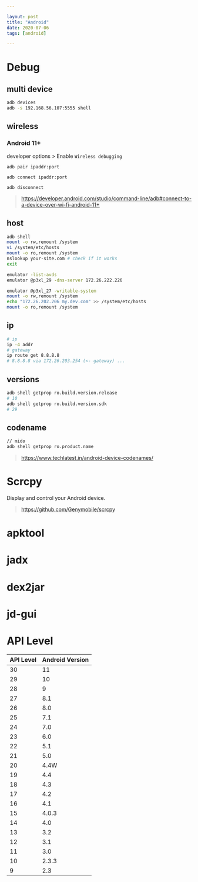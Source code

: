 ```yaml
---

layout: post
title: "Android"
date: 2020-07-06
tags: [android]

---
```


# Debug
## multi device
```bash
adb devices
adb -s 192.168.56.107:5555 shell
```

## wireless
### Android 11+

developer options > Enable `Wireless debugging`

`adb pair ipaddr:port`

`adb connect ipaddr:port`


`adb disconnect`

> <https://developer.android.com/studio/command-line/adb#connect-to-a-device-over-wi-fi-android-11+>

## host
```bash
adb shell
mount -o rw,remount /system
vi /system/etc/hosts
mount -o ro,remount /system
nslookup your-site.com # check if it works
exit
```

```bash
emulator -list-avds
emulator @p3xl_29 -dns-server 172.26.222.226
```

```bash
emulator @p3xl_27 -writable-system
mount -o rw,remount /system
echo "172.26.202.206 my.dev.com" >> /system/etc/hosts
mount -o ro,remount /system
```

## ip
```bash
# ip
ip -4 addr
# gateway
ip route get 8.8.8.8
# 8.8.8.8 via 172.26.203.254 (<- gateway) ...
```

## versions

``` bash
adb shell getprop ro.build.version.release 
# 10
adb shell getprop ro.build.version.sdk 
# 29
```

## codename
```bash
// mido
adb shell getprop ro.product.name
```

> https://www.techlatest.in/android-device-codenames/

# Scrcpy

Display and control your Android device.

> <https://github.com/Genymobile/scrcpy>

# apktool

# jadx

# dex2jar

# jd-gui


# API Level

| API Level | Android Version |
| --- | --- |
| 30 | 11 |
| 29 | 10 |
| 28 | 9 |
| 27 | 8.1 |
| 26 | 8.0 |
| 25 | 7.1 |
| 24 | 7.0 |
| 23 | 6.0 |
| 22 | 5.1 |
| 21 | 5.0 |
| 20 | 4.4W |
| 19 | 4.4 |
| 18 | 4.3 |
| 17 | 4.2 |
| 16 | 4.1 |
| 15 | 4.0.3 |
| 14 | 4.0 |
| 13 | 3.2 |
| 12 | 3.1 |
| 11 | 3.0 |
| 10 | 2.3.3 |
| 9 | 2.3 |